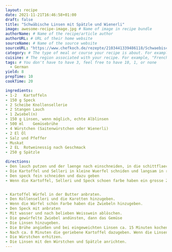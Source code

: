 ```yaml
---
layout: recipe
date: 2021-11-21T16:46:58+01:00
draft: false
title: "Schwäbische Linsen mit Spätzle und Wienerli"
image: awesome-recipe-image.jpg # Name of image in recipe bundle
authorName: # Name of the recipe/article author
authorURL: # URL of their home website
sourceName: # Name of the source website
sourceURL: "https://www.chefkoch.de/rezepte/2103441339486118/Schwaebische-Linsen-mit-Spaetzle-und-Saitenwuerstchen.html"
category: # The type of meal or course your recipe is about. For example: "dinner", "entree", or "dessert".
cuisine: # The region associated with your recipe. For example, "French", Mediterranean", or "American".
tags: # You don't have to have 3, feel free to have 10, 1, or none
  - German
yield: 8
prepTime: 10
cookTime: 20

ingredients:
- 1-2	Kartoffeln
- 150 g	Speck
- 2	Scheibe Knollensellerie
- 2	Stangen Lauch
- 1	Zwiebel(n)
- 150 g	Linsen, wenn möglich, echte Alblinsen
- 500 ml	Gemüsebrühe
- 4	Würstchen (Saitenwürstchen oder Wienerli)
- 2 El Öl
- Salz und Pfeffer
- Muskat
- 2 EL	Rotweinessig nach Geschmack
- 250 g	Spätzle

directions:
- Den lauch putzen und der laenge nach einschneiden, in die schittflaeche butter streichen. In alufolie einwicheln und im backofen ca 1h bei 150 grad backen.
- Die Kartoffel und Selleri in kleine Wuerfel schniden und langsam in reichlich butter anbraten
- Den speck fein schneiden und dazu geben
- Wenn die Kartoffel, Selleri und Speck schoen farbe haben ein grosse Zwiebel halbieren und in Ringe schneiden und dazu geben


- Kartoffel Würfel in der Butter anbraten.
- Den Kollenselleri und die Karotten hinzugeben.
- Wenn die Würfel schön Farbe haben die Zwiebeln hinzugeben.
- Den Speck mit anbraten
- Mit wasser und nach belieben Weisswein ablöschen.
- Die gewürfelte Zwiebel andünsten, dann das Gemüse
- Die Linsen hinzugeben. 
- Die Brühe angießen und bei eingeweichten Linsen ca. 15 Minuten kochen. 
- Nach ca. 8 Minuten die geriebene Kartoffel dazugeben. Wenn die Linsen gar sind, mit den Gewürzen und dem Essig abschmecken.
- Die Würstchen erhitzen.
- Die Linsen mit den Würstchen und Spätzle anrichten.
---
```

